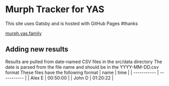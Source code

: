 # Murph Tracker for YAS
This site uses Gatsby and is hosted with GitHub Pages #thanks


[murph.yas.family](https://murph.yas.family)

## Adding new results
Results are pulled from date-named CSV files in the src/data directory
The date is parsed from the file name and should be in the YYYY-MM-DD.csv format
These files have the following format
| name        |    time     |
| ----------- | ----------- |
| Alex E      | 00:50:00    |
| John D      | 01:20:22    |

